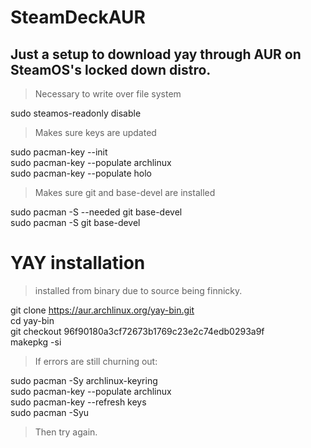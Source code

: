 # SteamDeckAUR
## Just a setup to download yay through AUR on SteamOS's locked down distro.
> Necessary to write over file system
 
sudo steamos-readonly disable

> Makes sure keys are updated
 
sudo pacman-key --init  
sudo pacman-key --populate archlinux  
sudo pacman-key --populate holo   

> Makes sure git and base-devel are installed

sudo pacman -S --needed git base-devel  
sudo pacman -S git base-devel  


# YAY installation
> installed from binary due to source being finnicky.

git clone https://aur.archlinux.org/yay-bin.git  
cd yay-bin  
git checkout 96f90180a3cf72673b1769c23e2c74edb0293a9f  
makepkg -si  

> If errors are still churning out:

sudo pacman -Sy archlinux-keyring  
sudo pacman-key --populate archlinux  
sudo pacman-key --refresh keys  
sudo pacman -Syu  

> Then try again.
